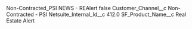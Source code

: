<?xml version="1.0" encoding="UTF-8"?>
<CustomMetadata xmlns="http://soap.sforce.com/2006/04/metadata" xmlns:xsi="http://www.w3.org/2001/XMLSchema-instance" xmlns:xsd="http://www.w3.org/2001/XMLSchema">
    <label>Non-Contracted_PSI NEWS - REAlert</label>
    <protected>false</protected>
    <values>
        <field>Customer_Channel__c</field>
        <value xsi:type="xsd:string">Non-Contracted - PSI</value>
    </values>
    <values>
        <field>Netsuite_Internal_Id__c</field>
        <value xsi:type="xsd:double">412.0</value>
    </values>
    <values>
        <field>SF_Product_Name__c</field>
        <value xsi:type="xsd:string">Real Estate Alert</value>
    </values>
</CustomMetadata>
